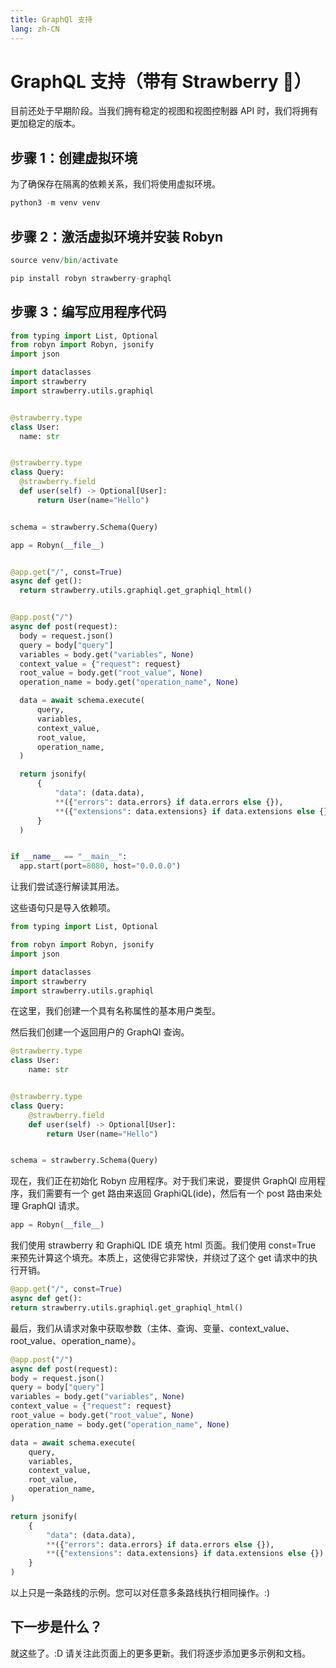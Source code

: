 ```yaml
---
title: GraphQl 支持
lang: zh-CN
---
```


# GraphQL 支持（带有 Strawberry 🍓）

目前还处于早期阶段。当我们拥有稳定的视图和视图控制器 API 时，我们将拥有更加稳定的版本。

## 步骤 1：创建虚拟环境

为了确保存在隔离的依赖关系，我们将使用虚拟环境。

```py
python3 -m venv venv
```

## 步骤 2：激活虚拟环境并安装 Robyn

```py
source venv/bin/activate
```

```py
pip install robyn strawberry-graphql
```

## 步骤 3：编写应用程序代码

```py
from typing import List, Optional
from robyn import Robyn, jsonify
import json

import dataclasses
import strawberry
import strawberry.utils.graphiql


@strawberry.type
class User:
  name: str


@strawberry.type
class Query:
  @strawberry.field
  def user(self) -> Optional[User]:
      return User(name="Hello")


schema = strawberry.Schema(Query)

app = Robyn(__file__)


@app.get("/", const=True)
async def get():
  return strawberry.utils.graphiql.get_graphiql_html()


@app.post("/")
async def post(request):
  body = request.json()
  query = body["query"]
  variables = body.get("variables", None)
  context_value = {"request": request}
  root_value = body.get("root_value", None)
  operation_name = body.get("operation_name", None)

  data = await schema.execute(
      query,
      variables,
      context_value,
      root_value,
      operation_name,
  )

  return jsonify(
      {
          "data": (data.data),
          **({"errors": data.errors} if data.errors else {}),
          **({"extensions": data.extensions} if data.extensions else {}),
      }
  )


if __name__ == "__main__":
  app.start(port=8080, host="0.0.0.0")
```

让我们尝试逐行解读其用法。

这些语句只是导入依赖项。

```py
from typing import List, Optional

from robyn import Robyn, jsonify
import json

import dataclasses
import strawberry
import strawberry.utils.graphiql
```

在这里，我们创建一个具有名称属性的基本用户类型。

然后我们创建一个返回用户的 GraphQl 查询。

```py
@strawberry.type
class User:
    name: str


@strawberry.type
class Query:
    @strawberry.field
    def user(self) -> Optional[User]:
        return User(name="Hello")


schema = strawberry.Schema(Query)
```

现在，我们正在初始化 Robyn 应用程序。对于我们来说，要提供 GraphQl 应用程序，我们需要有一个 get 路由来返回 GraphiQL(ide)，然后有一个 post 路由来处理 GraphQl 请求。

```py
app = Robyn(__file__)
```

我们使用 strawberry 和 GraphiQL IDE 填充 html 页面。我们使用 const=True 来预先计算这个填充。本质上，这使得它非常快，并绕过了这个 get 请求中的执行开销。

```py
@app.get("/", const=True)
async def get():
return strawberry.utils.graphiql.get_graphiql_html()
```

最后，我们从请求对象中获取参数（主体、查询、变量、context_value、root_value、operation_name）。

```py
@app.post("/")
async def post(request):
body = request.json()
query = body["query"]
variables = body.get("variables", None)
context_value = {"request": request}
root_value = body.get("root_value", None)
operation_name = body.get("operation_name", None)

data = await schema.execute(
    query,
    variables,
    context_value,
    root_value,
    operation_name,
)

return jsonify(
    {
        "data": (data.data),
        **({"errors": data.errors} if data.errors else {}),
        **({"extensions": data.extensions} if data.extensions else {}),
    }
)
```

以上只是一条路线的示例。您可以对任意多条路线执行相同操作。:)

## 下一步是什么？

就这些了。:D 请关注此页面上的更多更新。我们将逐步添加更多示例和文档。